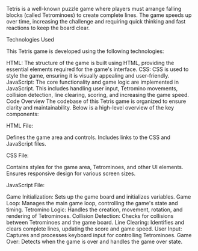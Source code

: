 Tetris is a well-known puzzle game where players must arrange falling blocks (called Tetrominoes) to create complete lines. The game speeds up over time, increasing the challenge and requiring quick thinking and fast reactions to keep the board clear.

Technologies Used

This Tetris game is developed using the following technologies:

HTML: The structure of the game is built using HTML, providing the essential elements required for the game's interface.
CSS: CSS is used to style the game, ensuring it is visually appealing and user-friendly.
JavaScript: The core functionality and game logic are implemented in JavaScript. This includes handling user input, Tetromino movements, collision detection, line clearing, scoring, and increasing the game speed.
Code Overview
The codebase of this Tetris game is organized to ensure clarity and maintainability. Below is a high-level overview of the key components:

HTML File:

Defines the game area and controls.
Includes links to the CSS and JavaScript files.

CSS File:

Contains styles for the game area, Tetrominoes, and other UI elements.
Ensures responsive design for various screen sizes.

JavaScript File:

Game Initialization: Sets up the game board and initializes variables.
Game Loop: Manages the main game loop, controlling the game's state and timing.
Tetromino Logic: Handles the creation, movement, rotation, and rendering of Tetrominoes.
Collision Detection: Checks for collisions between Tetrominoes and the game board.
Line Clearing: Identifies and clears complete lines, updating the score and game speed.
User Input: Captures and processes keyboard input for controlling Tetrominoes.
Game Over: Detects when the game is over and handles the game over state.